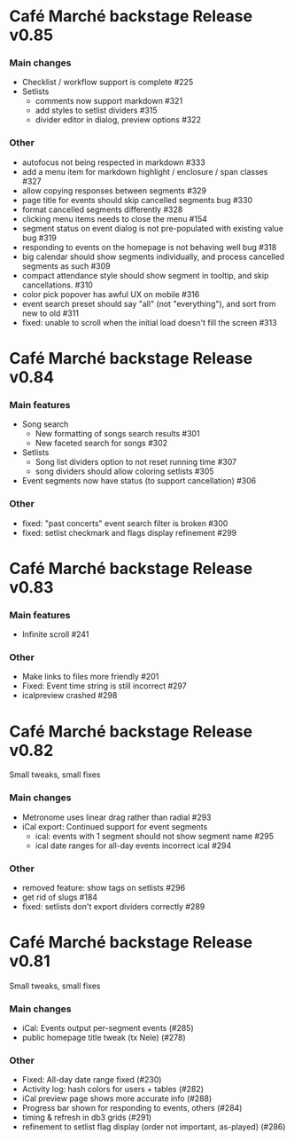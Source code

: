 

# Café Marché backstage Release v0.85

### Main changes

* Checklist / workflow support is complete #225
* Setlists
  * comments now support markdown #321
  * add styles to setlist dividers #315
  * divider editor in dialog, preview options #322

### Other

* autofocus not being respected in markdown #333
* add a menu item for markdown highlight / enclosure / span classes #327
* allow copying responses between segments #329
* page title for events should skip cancelled segments bug #330
* format cancelled segments differently #328
* clicking menu items needs to close the menu #154
* segment status on event dialog is not pre-populated with existing value bug #319
* responding to events on the homepage is not behaving well bug #318
* big calendar should show segments individually, and process cancelled segments as such #309
* compact attendance style should show segment in tooltip, and skip cancellations. #310
* color pick popover has awful UX on mobile #316
* event search preset should say "all" (not "everything"), and sort from new to old #311
* fixed: unable to scroll when the initial load doesn't fill the screen #313

# Café Marché backstage Release v0.84

### Main features

* Song search
  * New formatting of songs search results #301
  * New faceted search for songs #302
* Setlists
  * Song list dividers option to not reset running time #307
  * song dividers should allow coloring setlists #305
* Event segments now have status (to support cancellation) #306

### Other

* fixed: "past concerts" event search filter is broken #300
* fixed: setlist checkmark and flags display refinement #299


# Café Marché backstage Release v0.83

### Main features

* Infinite scroll #241

### Other

* Make links to files more friendly #201
* Fixed: Event time string is still incorrect #297
* icalpreview crashed #298

# Café Marché backstage Release v0.82

Small tweaks, small fixes

### Main changes

* Metronome uses linear drag rather than radial #293
* iCal export: Continued support for event segments
  * ical: events with 1 segment should not show segment name #295
  * ical date ranges for all-day events incorrect ical #294

### Other

* removed feature: show tags on setlists #296
* get rid of slugs #184
* fixed: setlists don't export dividers correctly #289


# Café Marché backstage Release v0.81

Small tweaks, small fixes

### Main changes

* iCal: Events output per-segment events (#285)
* public homepage title tweak (tx Nele) (#278)

### Other

* Fixed: All-day date range fixed (#230)
* Activity log: hash colors for users + tables (#282)
* iCal preview page shows more accurate info (#288)
* Progress bar shown for responding to events, others (#284)
* timing & refresh in db3 grids (#291)
* refinement to setlist flag display (order not important, as-played) (#286)
